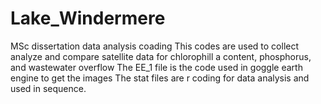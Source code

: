 # Lake_Windermere
MSc dissertation data analysis coading
This codes are used to collect analyze and compare satellite data for chlorophill a content, phosphorus, and wastewater overflow
The EE_1 file is the code used in goggle earth engine to get the images
The stat files are r coding for data analysis and used in sequence.
